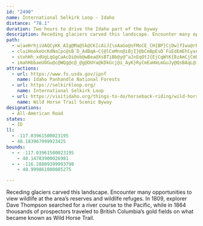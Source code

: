 ```yaml
---
id: "2490"
name: International Selkirk Loop - Idaho
distance: "78.1"
duration: Two hours to drive the Idaho part of the byway
description: Receding glaciers carved this landscape. Encounter many opportunities to view wildlife at the area’s reserves and wildlife refuges. In 1809, explorer Dave Thompson searched for a river course to the Pacific, while in 1864 thousands of prospectors traveled to British Columbia’s gold fields on what became known as Wild Horse Trail.
path:
  - w|aeHrhjiUAQCyKK_AIg@Ma@Sk@CK[cAiJ{\oAaGo@sFMoCE_CH{BP}CjDw]fIwu@rDeg@fBmYt@uRh@eDdAoDrC_IlAsEn@{Cn@yE^uH\ur@IoPYgL_A}VU{LCeDRa_BDczAD{T?kd@TwdCA__@Fip@Eqb@DeCLsBj@{DlAiFh@qAdKiS`C{FpEgM`Tqx@zA_FvAaEdBmEzBsEjAwBpEaHdDgEdtBmhCxA_Cx@qBhAmDd@iBb@kCXkCT{GEgDSaEe@aDiB{HgCwGsUck@iCyJUgAsAsLs@qM[{PmD_hAScIMkLOsCe@aEiDiRgJmj@i@mCc@mBeAyCkSki@_E}KyBoHkQox@wQa|@gJmb@cE}O}CoJs`@ycAoCwGgFiJcHoJ_HwGg`@m]{RgMkJaE}Ag@sB]yDQkEDeAN}WbGwJpBcDLqC_@s@W{KaGsBg@gZa@eBQwBm@sCwA_BgAsA}AeLwQeBmBgBsAoVmNiCaBwAmAuBaC_JwLgCcEiOoXeDgF_CyBeJ_EeBgAwGsHyAaAcEsBaS_EeFm@_LaCyN_CaJyC}[qQgCkC_B_Ds@gBcHwW}EcPwUos@yBeIi@mEOuCIyFvGso@^gDx@cFXoAbHqShN_`@h@wB~@aFlA}I^aJNkKIe\Uml@SgkAOcUQmG{@cJMaEJkC~@yDvDwI^qBN{ABeFSsBm@kC{AeDu@aB}@}Ba@qAWeAe@}C_AkHq@mFsDuWoBwImCyJmCyHgJkViUik@uE_MiPka@cHqRqKsX_@aAiBmEyDiKs@uC{GgP{AqEE_@Au@@sGK{f@aCBm@?}CCaGDA|DDf\sVH}A[i@_@uBg@_Ms@qJReQ`AcBG}BeBo@sAe@mBm@kEyBGs@MyAw@sCeCcBu@yGcAkXaD_AU_SeIsCe@gCE}[DuHGcWFwl@Gsb@XyDj@}FzBcDfBmBv@gBTi[Gs`@a@ojBcAiUYiaA[qO_@gEs@_UyJgVsDsI{C_KeFsc@oRaMwG}RgOqGsG{MuQoB_CiAy@eBs@{IoB}By@eOsKuEyC_C{C_AwAy@yBo@uBwGmVmAmCqAmBsAyAsDmCcA_AsAgBcAqBu@iCqH}]mGeU}AyEsC{HwI{PgFuHwEgI_D_D}CsB_SgJe_@oOsBkAewAe_Aib@kXsCyAotEeoBwAu@apAa~@oDsBwUoJgl@uMcD[_Q@}DGgAKoAk@iAu@o@}@_AuA}CsG{@wA_EaEeAw@oA{AkKoJsCeDuEsIeEuJi@aAqHkKsTgYaJuKwImLkLcO}FeHqDaFiv@}aAeBaBcBqAoL{Hw`A}m@oN_K
  - cluiHnokeUcKdNa[pc@sB`D_AdBqA~C{@lCeMnn@iBjI}@bCmBpEsD`FuEdEmEhCyxA`l@}CpBcDrCy_@p`@cDbFwk@nbA_BfDgBlEyCbOwJpkBBlE`ArEnBfC~HxBdAdAlKpPvBzEbAdF^xFDnD[lEy@dFsBbFoNfZaJ|QaJ|RaJp[y@~Ay@~@_MfIkDhBaD|CuB~CsAnAoAx@}Ad@gLLgEbB}BxBe@|@I^KH
  - stohHh_xdUgLqGgCaAcDi@ob@wBea@XsBTiBb@y@^aJnEqOtJ{EjCqWtK{BzAmCjCmDrE[VeErC_Cn@oAR{HNwe@UsY\kHnCsE|EcA`BeBxDu\hy@}H~Qwl@`yAqAzB_ApAwCdD{@l@mG~BmRLaEEoGHe^?ie@q@cBFwKlDyIxEmG`CuBjAcAx@iAlAgKzM}DfCcBv@mCl@wFj@kLl@oABsCOsCy@gj@kTeP{GmCy@cEYgEx@y`@|M}l@~IuNrAmYtB_B^gA^uQhMuK`NcBlAyCvAFrDCx@Sr@Yl@s@j@wIfGwFfDiBj@sFnAwB~@qI~EeBzA}BrDsU|f@mGbLq\je@}@l@iAf@iG|AgCzEiAjEw@hBk@x@y@r@gqBl}@yPfGgsAhk@mDdBaEhDeB|B
  - imahHbbaeUOGu@c@WQg@c@_@g@OUYa@kDkGcj@i_AyK}RyCmEaHmLmGuJy@QsBAqL@iGd@MG{AH]AWEICSI_@[a@s@i@mAiE{LqAyDgAqDo@_Cm@}AUi@KYKQKOUYe@_@SMe@Sc@Ks@HSDo@\i@b@W^KNKXKVwAzE[~@a@l@ARINe@b@yNpJcB\eA@o@GcBy@oAmAeFyHcBuA{CeBqF}BwCaBiBaBo@}@o@sAGS
attractions:
  - url: https://www.fs.usda.gov/ipnf
    name: Idaho Panhandle National Forests
  - url: https://selkirkloop.org/
    name: International Selkirk Loop
  - url: https://visitidaho.org/things-to-do/horseback-riding/wild-horse-trail-scenic-byway/
    name: Wild Horse Trail Scenic Byway
designations:
  - All-American Road
states:
  - ID
ll:
  - -117.03961500023195
  - 48.183967999923425
bounds:
  - - -117.03961500023195
    - 48.14783900026981
  - - -116.28809399993798
    - 48.999861000085275

---
```


Receding glaciers carved this landscape. Encounter many opportunities to view wildlife at the area’s reserves and wildlife refuges. In 1809, explorer Dave Thompson searched for a river course to the Pacific, while in 1864 thousands of prospectors traveled to British Columbia’s gold fields on what became known as Wild Horse Trail.
